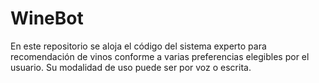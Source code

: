 # WineBot
En este repositorio se aloja el código del sistema experto para recomendación de vinos conforme a varias preferencias elegibles por el usuario. Su modalidad de uso puede ser por voz o escrita.
